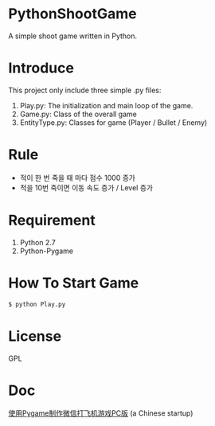 # PythonShootGame

A simple shoot game written in Python.

# Introduce

This project only include three simple .py files: 

1. Play.py: The initialization and main loop of the game.
2. Game.py: Class of the overall game
3. EntityType.py: Classes for game (Player / Bullet / Enemy) 

# Rule
+ 적이 한 번 죽을 때 마다 점수 1000 증가
+ 적을 10번 죽이면 이동 속도 증가 / Level 증가


# Requirement

1. Python 2.7
2. Python-Pygame
  
# How To Start Game
  
```bash
$ python Play.py
```
# License
GPL


# Doc
[使用Pygame制作微信打飞机游戏PC版](https://www.cnblogs.com/dukeleo/p/3339780.html) (a Chinese startup)
